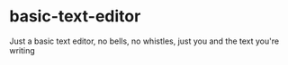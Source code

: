 # basic-text-editor
Just a basic text editor, no bells, no whistles, just you and the text you're writing
